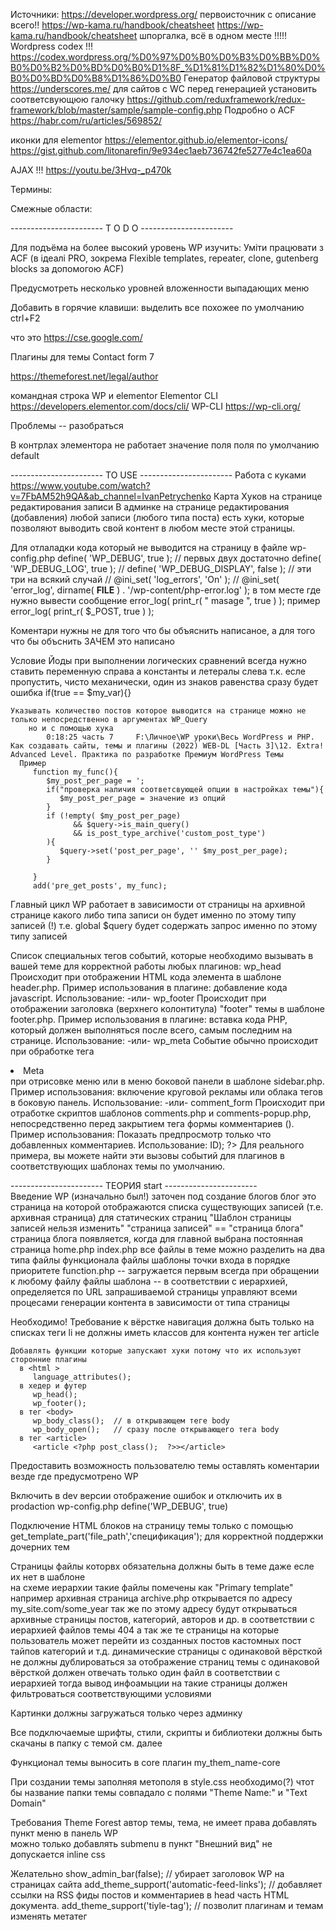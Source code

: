 Источники:
   https://developer.wordpress.org/         первоисточник с описание всего!!
   https://wp-kama.ru/handbook/cheatsheet
   https://wp-kama.ru/handbook/cheatsheet    шпоргалка, всё в одном месте !!!!!
   Wordpress codex      !!!
      https://codex.wordpress.org/%D0%97%D0%B0%D0%B3%D0%BB%D0%B0%D0%B2%D0%BD%D0%B0%D1%8F_%D1%81%D1%82%D1%80%D0%B0%D0%BD%D0%B8%D1%86%D0%B0
	Генератор файловой структуры	https://underscores.me/
      для сайтов с WC перед генерацией установить соответсвующюю галочку 
   https://github.com/reduxframework/redux-framework/blob/master/sample/sample-config.php
   Подробно о ACF
      https://habr.com/ru/articles/569852/ 

   иконки для elementor 
      https://elementor.github.io/elementor-icons/
      https://gist.github.com/litonarefin/9e934ec1aeb736742fe5277e4c1ea60a
   
   AJAX 
      !!!   https://youtu.be/3Hvq-_p470k  


Термины:

Смежные области:


----------------------- T O D O  -----------------------  

Для подъёма на более высокий уровень WP изучить:
   Уміти працювати з ACF (в ідеалі PRO, зокрема Flexible templates, repeater, clone, gutenberg blocks за допомогою ACF)


Предусмотреть несколько уровней вложенности выпадающих меню

Добавить в горячие клавиши:
   выделить все похожее по умолчанию ctrl+F2

что это
   https://cse.google.com/


Плагины для темы
   Contact form 7

   https://themeforest.net/legal/author

   командная строка WP и elementor 
      Elementor CLI https://developers.elementor.com/docs/cli/
      WP-CLI      https://wp-cli.org/
   

Проблемы -- разобраться 

   В контрлах элементора не работает значение поля поля по умолчанию
      default



----------------------- TO USE  -----------------------
Работа с куками
   https://www.youtube.com/watch?v=7FbAM52h9QA&ab_channel=IvanPetrychenko
Карта Хуков на странице редактирования записи
   В админке на странице редактирования (добавления) любой записи (любого типа поста) есть хуки, которые позволяют выводить свой контент в любом месте этой страницы.

Для отлаладки кода который не выводится на страницу 
   в файле wp-config.php
      define( 'WP_DEBUG', true );      // первых двух достаточно
      define( 'WP_DEBUG_LOG', true );
      // define( 'WP_DEBUG_DISPLAY', false );   // эти три на всякий случай
      // @ini_set( 'log_errors', 'On' );
      // @ini_set( 'error_log', dirname( __FILE__ ) . '/wp-content/php-error.log' );
   в том месте где нужно вывести сообщение error_log( print_r( " masage ", true ) );
      пример   error_log( print_r( $_POST, true ) );

Коментари нужны не для того что бы объяснить написаное, а для того что бы объснить ЗАЧЕМ это написано

Условие Йоды
   при выполнении логических сравнений всегда нужно ставить переменную справа а константы и летералы слева
      т.к. есле пропустить, чисто механически, один из знаков равенства сразу будет ошибка 
      if(true == $my_var){} 

	Указывать количество постов которое выводится на странице можно не только непосредственно в аргументах WP_Query 
		но и с помощью хука 
			0:18:25 часть 7 	F:\Личное\WP уроки\Весь WordPress и PHP. Как создавать сайты, темы и плагины (2022) WEB-DL [Часть 3]\12. Extra! Advanced Level. Практика по разработке Премиум WordPress Темы
      Пример
         function my_func(){
            $my_post_per_page = ';
            if("проверка наличия соответсвующей опции в настройках темы"){
               $my_post_per_page = значение из опций
            }
            if (!empty( $my_post_per_page)
                  && $query->is_main_query()
                  && is_post_type_archive('custom_post_type')
            ){
               $query->set('post_per_page', '' $my_post_per_page);
            }
         
         }
         add('pre_get_posts', my_func);
      
   Главный цикл WP работает в зависимости от страницы 
      на архивной странице какого либо типа записи он будет именно по этому типу записей (!)
      т.е. global $query будет содержать запрос именно по этому типу записей

Список специальных тегов событий, которые необходимо вызывать в вашей теме для корректной работы любых плагинов:
   wp_head
      Происходит при отображении HTML кода элемента <head> в шаблоне header.php. Пример использования в плагине: добавление кода javascript.
      Использование: <?php do_action('wp_head'); ?>
      -или-  <?php wp_head(); ?>
   wp_footer
      Происходит при отображении заголовка (верхнего колонтитула) "footer" темы в шаблоне footer.php. Пример использования в плагине: вставка кода PHP, который должен выполняться после всего, самым последним на странице.
      Использование: <?php do_action('wp_footer'); ?>
      -или-  <?php wp_footer(); ?>
   wp_meta
      Событие обычно происходит при обработке тега <li>Meta</li> при отрисовке меню или в меню боковой панели в шаблоне sidebar.php. Пример использования: включение круговой рекламы или облака тегов в боковую панель.
      Использование: <?php do_action('wp_meta'); ?>
      -или-  <?php wp_meta(); ?>
   comment_form
      Происходит при отработке скриптов шаблонов comments.php и comments-popup.php, непосредственно перед закрытием тега формы комментариев (</form>). Пример использования: Показать предпросмотр только что добавленных комментариев.
      Использование: <?php do_action('comment_form', $post->ID); ?>
      Для реального примера, вы можете найти эти вызовы событий для плагинов в соответствующих шаблонах темы по умолчанию.





----------------------- ТЕОРИЯ start -----------------------  
Введение 
   WP (изначально был!) заточен под создание блогов
      блог это страница на которой отображаются списка существующих записей (т.е. архивная страница)
      для статических страниц "Шаблон страницы записей нельзя изменить"   "страница записей" == "cтраница блога"
      страница блога появляется, когда для главной выбрана постоянная страница
         home.php
         index.php
   все файлы в теме можно разделить на два типа
      файлы функционала
      файлы шаблоны
   точки входа в порядке приоритете
      function.php  --  загружается первым всегда при обращении к любому файлу
      файлы шаблона  --   в соответствии с иерархией, определяется по URL запрашиваемой страницы
         управляют всеми процесами генерации контента в зависимости от типа страницы


Необходимо!
   Требование к вёрстке
      навигация 
         должна быть только на списках теги 
         li не должны иметь классов
      для контента нужен тег article

	Добавлять функции которые запускают хуки потому что их используют сторонние плагины
      в <html >
         language_attributes();
      в хедер и футер 
         wp_head();
         wp_footer();
      в тег <body> 
         wp_body_class();  // в открывающем теге body
         wp_body_open();   // сразу после открывающего тега body 
      в тег <article>
         <article <?php post_class();  ?>></article>
   
   Предоставить возможность пользователю темы оставлять коментарии 
      везде где предусмотрено WP 
   
   Включить в dev версии отображение ошибок и отключить их в prodaction
      wp-config.php  define('WP_DEBUG', true)
   
   Подключение HTML блоков на страницу темы только с помощью get_template_part('file_path','спецификация');
      для корректной поддержки дочерних тем
   
   Страницы файлы которвх обязательна должны быть в теме даже есле их нет в шаблоне  
      на схеме иерархии такие файлы помечены как "Primary template"
         например
            архивная страница archive.php
               открывается по адресу
                  my_site.com/some_year
               так же по этому адресу будут открываться архивные страницы постов, категорий, авторов и др. в соответствии с иерархией файлов темы
            404 
      а так же те страницы на которые пользователь может перейти из 
         созданных постов 
         кастомных пост тайпов
         категорий и т.д.
      динамические страницы с одинаковой вёрсткой не должны дублироваться
         за отображение страниц темы с одинаковой вёрсткой должен отвечать только один файл в соответствии с иерархией
         тогда вывод инфоамыции на такие страницы должен фильтроваться соответствующими условиями

   Картинки должны загружаться только через админку
   
   Все подключаемые шрифты, стили, скрипты и библиотеки должны быть скачаны в папку с темой        см. далее
   
   Функционал темы выносить в core плагин   my_them_name-core

   При создании темы заполняя метополя в style.css необходимо(?) чтот бы название папки темы совпадало с полями  "Theme Name:" и "Text Domain"

    

   Требования Theme Forest
      автор темы, тема, не имеет права добавлять пункт меню в панель WP  
      можно только добавлять submenu в пункт "Внешний вид"
      не допускается inline css

Желательно
   show_admin_bar(false);	// убирает заголовок WP на страницах сайта
   add_theme_support('automatic-feed-links');		// добавляет ссылки на RSS фиды постов и комментариев в head часть HTML документа.
   add_theme_support('tiyle-tag');		// позволит плагинам и темам изменять метатег <title>.


Алгоритм посадки шаблона
   1. файлы и папки исходного HTML шаблона в assets кроме картинок
   2. подключить стили, шрифты, скрипты
   3. подключить TGM Plugin Activation    http://tgmpluginactivation.com/download/
      установить в настройках обязательные плагины
         core плогин темы
         Advanced Custom Fields
         Redux Framework
   4. настроить Redux Framework        Весь WordPress и PHP. Как создавать сайты, темы и плагины (2022) WEB-DL [Часть 1]\02. Codex для разработки темы на WordPress\39. Options Настройки
      $opt_name = 'my-theme_options'; 
      изменить нужное в масиве $args -- настройки панели Options плагина в админке
         'allow_sub_menu' => false,
      удалить 
         $args['admin_bar_links']
         $args['admin_bar_links']
         $args['admin_bar_links']
         блоки для вывода технической информации
            // Panel Intro text -> before the form.
            // translators:  Panel opt_name.
            // Add content after the form.
      заполнить все 
         $args['share_icons']   -- соц.сети
      заполнить или удальть блок help
         $help_tabs = array
      добвить нужные секции и поля нужных типов
         Redux::set_section()
         require_once Redux_Core::$dir . '../sample/sections/path_to_file_type_fild
            взять поле нужного типа из файла 
            вставить сразу после секции
            заполнить массив нужными занчениями
      использование даных на страницах сайта
         все данные в одноимённых полях массива  global $my-theme_options
         перед выводом на страницу необходимо делать проверку на существование самих данных
            <?php if ($restaurant_site_options['home_delivery']){   ?>
               something html
               <?php echo esc_html( $restaurant_site_options['home_delivery'] ); ?>
               something html
            <?php }?>
   5. core plugin и основной функционал темы 
      custom post types
      фильтрации и прочее
   6. порядок проработки страниц и блоков
      сквозные элементы и компоненты 
         шапка, подвал, сайд бар, кнопки формы и прочее
      общие блоки
         карточки товара
         большие блоки страниц
      система анимации для блоков
         css стили
         скрипты
      основные блоки в виде виджетов Elementor 
      внутренние страницы наличие которых обязательны для WP 
         404
         search results
      общие страницы
         главная
         архивы
         рубрики
         записи
         товара
         single custom post type
      магазин всё что необходимо для WooCommerce
      базовая оптимизация скорости и прочего
      виджеты
      плагины







Страницы 
   Типы страниц
      статические
         создаются в разделе админки "Страницы"
         наплнения страниц
            виджитами или полями в разделе радактирования сраницы либо редактирования записи
            выводится будет в вёрстку ф-цией the_content() 

      динамические они же архивные
         их нет в разделе админки "Страницы"
         для заполнения данными элементов сраницы нужно создавать поля в redux-options

Шаблоны страниц		https://wp-kama.ru/id_5177/3-sposoba-sozdat-shablon-stranitsyi.html
	Любая страница с коментарием 
		<?php
			/*
			Template Name: category 
			*/
		?>
		будет отображатся в боковом меню при создании страницы в качестве шаблона
		вёрстка хардкодится в нутри файлов 
			данные будут выводится метабоксами
		вёрстка создаётся с помощью page builder 
	ID страницы (спецификация в названии файла) обязательно: page-my_name_page.php		для разработки тем не подходит
		создать статическую страницу в разделе "Страницы" 
		название страницы должно совпадать с спецификацией нужного файла
      выводить информацию на странице с помощью функций метабоксов      https://wp-kama.ru/plugin/metabox/basics#funktsii-polucheniya-znachenij
	Файл с конкретным названием согласно иерархии файлов шаблона
		движок обрабатывает все файлы в строгом соответствии с иерархией
		выборка информаци происходит цыклом WP в зависимости от многих факторов 
			на страницах которые формируються файлами:
				index.php, single.php, category.php и д.р. а так же тех что могут 
				использоваться в место них в соответствии с иерархией
				ДРУГИМИ СЛОВАМИ:
					для страниц с стандартными названиями, по умолчинию, массив постов заполнен!!! 
			а на всех остальных массив записей атоматически формироваться не будет!!
			и массив очередного поста нужно вносить в глобальную переменную $post 
			иначе не будут работать теги шаблона

Иерархия файлов темы
   это последовательная проверка на существование файла шаблона. 
      Проверка какой именно файл будет использован идет по-очереди. 
      т.е. в WordPress есть список подходящих названий файлов, каждое из названий проверяется по очереди на физическое существование 
      как только WordPress видит что файл существует поиск подходящего файла прекращается и 
      найденный файл используется в качестве шаблона.
   Не участвуют в иерархии а просто подключаются вручную там где нужно
      functions.php - всегда подключается автоматически при загрузке темы.
      header.php - get_header()
      sidebar.php - get_sidebar()
      footer.php - get_footer()
      searchform.php - get_search_form()

Подключение и регистрация стилей и скриптов реализовано по средствам хуков 			!!! https://youtu.be/8n_M5yd60m4
   Подключение
      function 	my_func_enqueue_scripts(){
         wp_enqueue_style('уникальный_ID', get_template_directory_uri().'/assets/css/general.css',array(),'1.0', 'all');
         wp_enqueue_script('уникальный_ID', get_template_directory_uri().'/assets/js/app.min.js',array(),'1.0', true);
      
         if (is_singular){
            wp_enqueue_script('script_for_singular-pages', get_template_directory_uri().'/assets/js/app.min.js',array(),'1.0', true);
         }
      }
      add_action('wp_enqueue_scripts', my_func_enqueue_scripts);
      где:
         уникальный_ID
            для своих файлов - уникальный префикс темы + имя файла без разширения
            для сторонних библиотек - префикс не нужен, только ключивое слово   
            будет отображатся в конечной вёрстке в атребуте id=""
         array() - массив_зависимых_файлов т.е. тех файлав которые нужны для работы подключаемого файла
            этот массив должен содержать ID зависимых библиотек
         '1.0' - версия подключаемого файла не на что не влияет, будет отображаться дополнительным параметром в ссылке
         'all' - для чего использовать например медиа, принт, @media и т.д.
         true - место загрузки на странице 
            true в footer
            false в header
   Регестрация 
      в WP множество зарегистрированных скриптов по умолчанию
      регестрирует в системе не подключая
      предпологается подключение в последствии по какому либо условию в любом месте темы (плагина??)
         функциями wp_enqueue_style() и wp_enqueue_script() но с указанием только ID 
      wp_register_style() и wp_register_script() полные аналоги wp_enqueue_style() и wp_enqueue_script()

Подключение шрифтов 
   через плагин redux когда нужно сделать опцию смены шрифтов 
      redux сам будет подгружать шрифты с сайта fonts.google
      6.10  Весь WordPress и PHP. Как создавать сайты, темы и плагины (2022) WEB-DL [Часть 1]\03. Практика по разработке темы для WordPress\50. Из HTML на WordPress #3
      https://github.com/reduxframework/redux-framework/blob/master/sample/sections/typography/typography.php
   через хук по ссылке с сайта fonts.google
      рядом с подключением стилей и скриптов
         wp_enqueue_style('restaurant_site_fonts_url', restaurant_site_fonts_url(), array(), '1.0');
      отдельной ф-цией ниже
         function restaurant_site_fonts_url(){
            $fonts_url = '';
            $familes = array();
            $familes[] = 'Sintony:wght@400;700';
            $familes[] = 'Playfair+Display:wght@400;600;800';
            $query_arg = array(
               'family' => urldecode(implode('|', $familes)),
            );
            $fonts_url = add_query_arg($query_arg, 'https://fonts.google.com/scc');
            return esc_url_raw($fonts_url);
         }      
   в файле стилей шрифты скачаны 

Подключение HTML блоков на страницу
	HTML блоков хранятся в отдельных файлах
	подключить в любое место страницы
		get_template_part()				https://youtu.be/2US8KrM1hio
			ищет и подключает части кода в файлы темы  
				поиск начинается в дочерней теме есле не нейдено то в родительской
			аналог PHP функции include(), только не нужно указывать путь до темы.
			не работает на територии плагинов
			Второй параметр
				спицификация файла (часть в имени файла после тире)
					подключит файл в соответствии спецификации
				динамическуая функция -- например get_post_type будет подгружать разные блоки в зависимости от типа поста
					т.е. функция возвращает post-type который get_template_part() будет трактовать как спецификацию
			Третий параметр
				массив с дополнительными данными



		
	повторяющийся код в стандартных файлах каркаса переместить в самый приоритетный, сагласно иерархии, файл		https://youtu.be/nMztB1tSCIA		24:27
	не используемые файлы страниц каркаса удалить 
	тест теммы плагином theme check			

Тестирование готовой темы
	закоментированого када не должно быть
   хард код запрещён в
      в HTML заголовке файлов 
         всё должно устанавливатся через 
            админку WP 
            хуки 
            фильтры
   тест теммы плагином theme check	

Формы обратной связи       https://code.tutsplus.com/create-a-contact-form-in-php--cms-32314t



----------------------- ТЕОРИЯ end ------------------------- 
----------------------- Практика start ---------------------

Способы динамического отображения картинок 
   фон в css 
      архивные страницы
         создать поле для добавления картинки в redux-options 
         $img_bg = '';
         if ($my_redux_options['bg-image']['url']){
            $img_bg = 'style="любые_нужные_стили background-image:url('.$my_redux_options['bg-image']['url']')"';
         }
      статические страницы
         $img_bg = '';
         if (get_the_post_thumbnail_url(get_the_id(),'full')){
            $img_bg = 'style="любые_нужные_стили background-image:url('.get_the_post_thumbnail_url(get_the_id(),'full')')"';
         }


         <div class="" <?php echo $img_bg ?> >  </div>
         
Кастомные поля на странице редактирования меню в админ панели     
   https://wordpress.stackexchange.com/questions/47628/custom-metabox-for-menu-administration-page



рабочая структура виджета:

         <?php

         class Recent_post extends WP_Widget {

            public function __construct() {
               parent::__construct(
                  'recent_post',
                  __( 'Recent Posts', RMBT_TEXT_DOMAIN_THEME ),
                  array( 'description' => __( 'This widget displays recent posts.', RMBT_TEXT_DOMAIN_THEME ), )
               );
            }

            public function widget( $args, $instance ) {
               echo $args['before_widget'];

               if ( ! empty( $instance['title'] ) ) {
                  echo $args['before_title'] . apply_filters( 'widget_title', $instance['title'] ) . $args['after_title'];
               }

               $recent_posts = wp_get_recent_posts( array(
                  'numberposts' => 5,
                  'post_status' => 'publish',
               ) );

               if ( ! empty( $recent_posts ) ) {
                  echo '<ul>';
                  foreach ( $recent_posts as $post ) {
                     echo '<li>';

                     if ( has_post_thumbnail( $post['ID'] ) ) {
                        echo '<a href="' . get_permalink( $post['ID'] ) . '"  class ="rmbt-recent-post-img" >';
                        echo get_the_post_thumbnail( $post['ID'], 'thumbnail' );
                        echo '</a>';
                     }

                     echo '<a href="' . get_permalink( $post['ID'] ) . '"class ="rmbt-recent-post-text" >' . '<p>' . get_the_date( '', $post['ID'] ) . '</p>';
                     echo esc_html( $post['post_title'] );
                     echo '</a>';

                     echo '</li>';
                  }
                  echo '</ul>';
               } else {
                  echo '<p>' . __( 'Recent Posts are ', RMBT_TEXT_DOMAIN_THEME ) . '</p>';
               }

               echo $args['after_widget'];
            }

            // Форма настроек виджета в админке
            public function form( $instance ) {
               $title = ! empty( $instance['title'] ) ? $instance['title'] : __( 'Recent Posts', RMBT_TEXT_DOMAIN_THEME );
               ?>
         <p>
            <label for="<?php echo esc_attr( $this->get_field_id( 'title' ) ); ?>"><?php _e( 'Recent Posts:' ); ?></label>
            <input class="widefat" id="<?php echo esc_attr( $this->get_field_id( 'title' ) ); ?>"
               name="<?php echo esc_attr( $this->get_field_name( 'title' ) ); ?>" type="text"
               value="<?php echo esc_attr( $title ); ?>">
         </p>
         <?php
            }

            // Сохранение настроек виджета
            public function update( $new_instance, $old_instance ) {
               $instance = array();
               $instance['title'] = ( ! empty( $new_instance['title'] ) ) ? sanitize_text_field( $new_instance['title'] ) : '';

               return $instance;
            }
         }

         // Регистрация виджета
         function register_recent_post() {
            register_widget( 'Recent_post' );
         }
         add_action( 'widgets_init', 'register_recent_post' );







----------------------- Практика end -----------------------



----------------------- Проблемы -- решения start ---------

Мульти сайт (http://multisite)
   если после создания сайта сети нет доступа в его админку добавить в wp-config.php вот эту строку
      define( 'COOKIE_DOMAIN', '' );




----------------------- Проблемы -- решения end -----------








----------------------- ЧЕРНОВИК -----------------------








